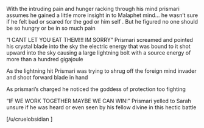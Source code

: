 With the intruding pain and hunger racking through his mind prismari assumes he gained a little more insight in to Malaphet mind... he wasn’t sure if he felt bad or scared for the god or him self . But he figured no one should be so hungry or be in so much pain 

“I CANT LET YOU EAT THEM!!! IM SORRY” Prismari screamed and pointed his crystal blade into the sky the electric energy that was bound to it shot upward into the sky causing  a large lightning bolt with a source energy of more than a  hundred gigajoule

As the lightning hit Prismari was trying to shrug off the foreign mind invader and shoot forward blade in hand  

As prismari’s charged he noticed the goddess of protection too fighting 

“IF WE WORK TOGETHER MAYBE WE CAN WIN!” Prismari yelled to Sarah unsure if he was heard or even seen by his fellow divine in this hectic battle  

[/u/cruelobsidian ]